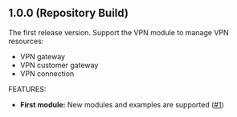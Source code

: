 <!-- markdownlint-disable MD041 -->
## 1.0.0 (Repository Build)

The first release version.
Support the VPN module to manage VPN resources:

+ VPN gateway
+ VPN customer gateway
+ VPN connection

FEATURES:

<!-- markdownlint-disable MD013 -->
+ **First module:** New modules and examples are supported ([#1](https://github.com/terraform-huaweicloud-modules/terraform-huaweicloud-vpn/pull/1))
<!-- markdownlint-enable MD013 -->
